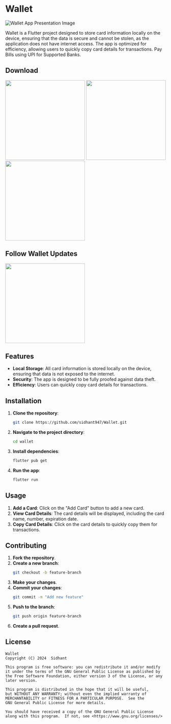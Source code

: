 # Wallet
![Wallet App Presentation Image](https://github.com/user-attachments/assets/cb102761-dad2-467e-8b6a-b2a60fdcd4ac)


Wallet is a Flutter project designed to store card information locally on the device, ensuring that the data is secure and cannot be stolen, as the application does not have internet access. The app is optimized for efficiency, allowing users to quickly copy card details for transactions. Pay Bills using UPI for Supported Banks.



## Download

<a href="https://apt.izzysoft.de/fdroid/index/apk/com.sidhant.wallet"><img src="https://github.com/user-attachments/assets/9bb9dd45-619b-491b-914a-3bc6b3e57c3f"  width="250"></a> <a href="https://play.google.com/store/apps/details?id=com.sidhant.wallet"><img src="https://github.com/user-attachments/assets/5ff479ee-9c86-47fd-a583-2a4f8f10633e" width="250"></a> <a href="https://www.amazon.com/gp/product/B0DSSZ3BS1"><img src="https://github.com/user-attachments/assets/6eb0c2c0-f0ea-4597-b819-8dcb8ec79605" width="250"></a> 


## Follow Wallet Updates

<a href="https://www.instagram.com/wallet.947/"><img src="https://github.com/user-attachments/assets/52d3c54b-eeb5-446b-9e16-d46b96db94db"  width="250"></a> 

## Features

- **Local Storage**: All card information is stored locally on the device, ensuring that data is not exposed to the internet.
- **Security**: The app is designed to be fully proofed against data theft.
- **Efficiency**: Users can quickly copy card details for transactions.

  
## Installation

1. **Clone the repository**:
   ```bash
   git clone https://github.com/sidhant947/Wallet.git
   ```
2. **Navigate to the project directory**:
   ```bash
   cd wallet
   ```
3. **Install dependencies**:
   ```bash
   flutter pub get
   ```
4. **Run the app**:
   ```bash
   flutter run
   ```

## Usage

1. **Add a Card**: Click on the "Add Card" button to add a new card.
2. **View Card Details**: The card details will be displayed, including the card name, number, expiration date.
3. **Copy Card Details**: Click on the card details to quickly copy them for transactions.

 

## Contributing

1. **Fork the repository**.
2. **Create a new branch**:
   ```bash
   git checkout -b feature-branch
   ```
3. **Make your changes**.
4. **Commit your changes**:
   ```bash
   git commit -m "Add new feature"
   ```
5. **Push to the branch**:
   ```bash
   git push origin feature-branch
   ```
6. **Create a pull request**.



## License

    Wallet
    Copyright (C) 2024  Sidhant

    This program is free software: you can redistribute it and/or modify
    it under the terms of the GNU General Public License as published by
    the Free Software Foundation, either version 3 of the License, or any later version.

    This program is distributed in the hope that it will be useful,
    but WITHOUT ANY WARRANTY; without even the implied warranty of
    MERCHANTABILITY or FITNESS FOR A PARTICULAR PURPOSE.  See the
    GNU General Public License for more details.

    You should have received a copy of the GNU General Public License
    along with this program.  If not, see <https://www.gnu.org/licenses/>
